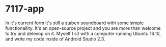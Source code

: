 # 7117-app
In it's current form it's still a staben soundboard with some simple functionallity. 
It's an open-source project and you are more than welcome to try and delevop on it. 
Myself I sit with a computer running Ubuntu 16.10, and write my code inside of Android Studio 2.3.

